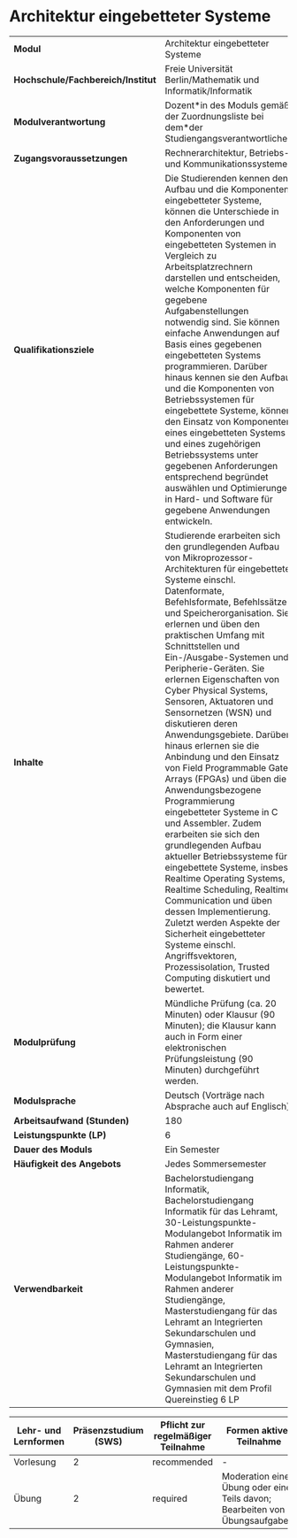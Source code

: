 # Architektur eingebetteter Systeme

| | |
|-|-|
|**Modul**                           | Architektur eingebetteter Systeme |
|**Hochschule/Fachbereich/Institut** | Freie Universität Berlin/Mathematik und Informatik/Informatik |
|**Modulverantwortung**              | Dozent\*in des Moduls gemäß der Zuordnungsliste bei dem\*der Studiengangsverantwortlichen |
|**Zugangsvoraussetzungen**          | Rechnerarchitektur, Betriebs- und Kommunikationssysteme |
|**Qualifikationsziele**             | Die Studierenden kennen den Aufbau und die Komponenten eingebetteter Systeme, können die Unterschiede in den Anforderungen und Komponenten von eingebetteten Systemen in Vergleich zu Arbeitsplatzrechnern darstellen und entscheiden, welche Komponenten für gegebene Aufgabenstellungen notwendig sind. Sie können einfache Anwendungen auf Basis eines gegebenen eingebetteten Systems programmieren. Darüber hinaus kennen sie den Aufbau und die Komponenten von Betriebssystemen für eingebettete Systeme, können den Einsatz von Komponenten eines eingebetteten Systems und eines zugehörigen Betriebssystems unter gegebenen Anforderungen entsprechend begründet auswählen und Optimierungen in Hard- und Software für gegebene Anwendungen entwickeln. |
|**Inhalte**                         | Studierende erarbeiten sich den grundlegenden Aufbau von Mikroprozessor-Architekturen für eingebettete Systeme einschl. Datenformate, Befehlsformate, Befehlssätze und Speicherorganisation. Sie erlernen und üben den praktischen Umfang mit Schnittstellen und Ein-/Ausgabe-Systemen und Peripherie-Geräten. Sie erlernen Eigenschaften von Cyber Physical Systems, Sensoren, Aktuatoren und Sensornetzen (WSN) und diskutieren deren Anwendungsgebiete. Darüber hinaus erlernen sie die Anbindung und den Einsatz von Field Programmable Gate Arrays (FPGAs) und üben die Anwendungsbezogene Programmierung eingebetteter Systeme in C und Assembler. Zudem erarbeiten sie sich den grundlegenden Aufbau aktueller Betriebssysteme für eingebettete Systeme, insbes. Realtime Operating Systems, Realtime Scheduling, Realtime Communication und üben dessen Implementierung. Zuletzt werden Aspekte der Sicherheit eingebetteter Systeme einschl. Angriffsvektoren, Prozessisolation, Trusted Computing diskutiert und bewertet. |
|**Modulprüfung**                    | Mündliche Prüfung (ca. 20 Minuten) oder Klausur (90 Minuten); die Klausur kann auch in Form einer elektronischen Prüfungsleistung (90 Minuten) durchgeführt werden. |
|**Modulsprache**                    | Deutsch (Vorträge nach Absprache auch auf Englisch) |
|**Arbeitsaufwand (Stunden)**        | 180|
|**Leistungspunkte (LP)**            | 6 |
|**Dauer des Moduls**                | Ein Semester |
|**Häufigkeit des Angebots**         | Jedes Sommersemester |
|**Verwendbarkeit**                  | Bachelorstudiengang Informatik, Bachelorstudiengang Informatik für das Lehramt, 30-Leistungspunkte-Modulangebot Informatik im Rahmen anderer Studiengänge, 60-Leistungspunkte-Modulangebot Informatik im Rahmen anderer Studiengänge, Masterstudiengang für das Lehramt an Integrierten Sekundarschulen und Gymnasien, Masterstudiengang für das Lehramt an Integrierten Sekundarschulen und Gymnasien mit dem Profil Quereinstieg 6 LP |

| Lehr- und Lernformen | Präsenzstudium <br> (SWS) | Pflicht zur regelmäßiger Teilnahme | Formen aktiver Teilnahme |
| ---------------------|---------------------------|------------------------------------|------------------------- |
| Vorlesung | 2 | recommended | - |
| Übung | 2 | required | Moderation einer Übung oder eines Teils davon; Bearbeiten von Übungsaufgaben. |
